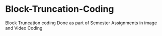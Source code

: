 # Block-Truncation-Coding


Block Truncation coding Done as part of Semester Assignments in image and Video Coding
